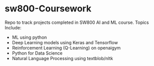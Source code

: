 # sw800-Coursework
Repo to track projects completed in SW800 AI and ML course.
Topics Include: 
* ML using python
* Deep Learning models using Keras and Tensorflow
* Reinforcement Learning (Q-Learning) on openaigym
* Python for Data Science
* Natural Language Processing using textblob/nltk
